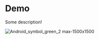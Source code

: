 # Demo

Some description!


![Android_symbol_green_2 max-1500x1500](https://user-images.githubusercontent.com/69808874/93995602-129c6980-fd46-11ea-8e60-5dc6aa9b1254.png)

